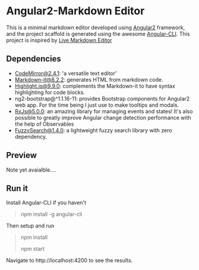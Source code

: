 # Angular2-Markdown Editor

This is a minimal markdown editor developed using [Angular2](https://github.com/angular/angular) framework, and the project scaffold is generated using the awesome [Angular-CLI](https://github.com/angular/angular-cli). This project is inspired by [Live Markdown Editor](https://github.com/jbt/markdown-editor)



## Dependencies

* CodeMirror@2.4.1: 'a versatile text editor'
* Markdown-it@8.2.2: generates HTML from markdown code. 
* Highlight.js@9.9.0: complements the Markdown-it to have syntax highlighting for code blocks.
* ng2-bootstrap@^1.1.16-11: provides Bootstrap components for Angular2 web app. For the time being I just use to make tooltips and modals. 
* RxJs@5.0.0: an amazing library for managing events and states!  It's also possible to greatly improve Angular change detection performance with the help of Observables 
* FuzzySearch@1.4.0: a lightweight fuzzy search library with zero dependency.


## Preview

Note yet avaialble....



## Run it
Install Angular-CLI if you haven't

>  npm install -g angular-cli

Then setup and run

> npm install
>
> npm start

Navigate to http://localhost:4200 to see the results.




